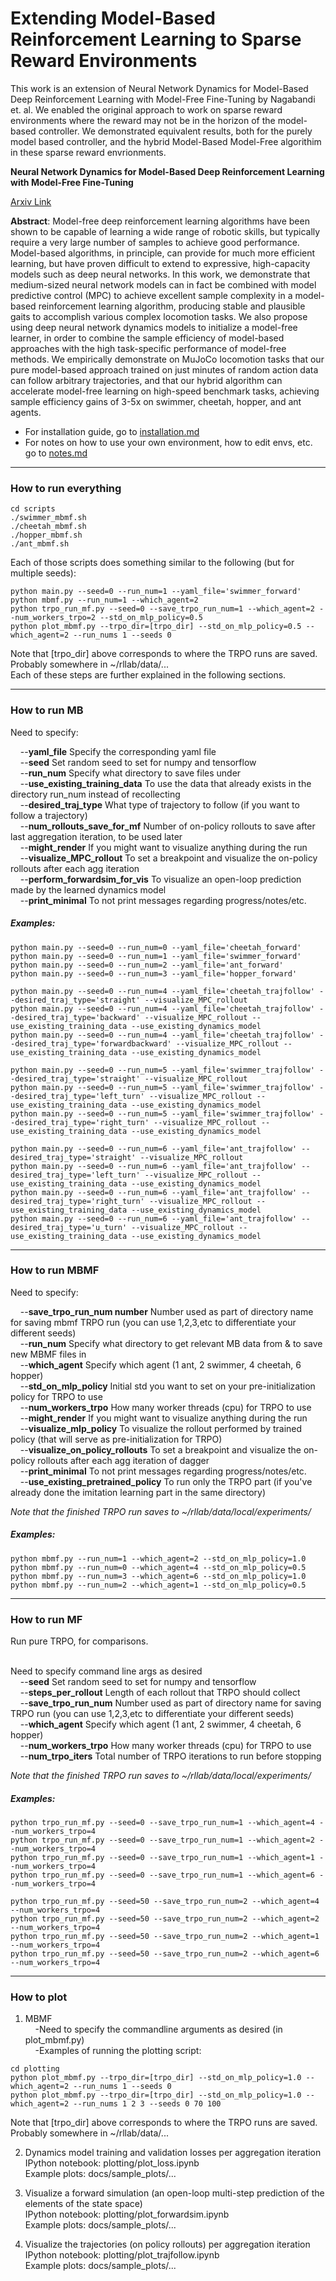 # Extending Model-Based Reinforcement Learning to Sparse Reward Environments

This work is an extension of Neural Network Dynamics for Model-Based Deep Reinforcement Learning with Model-Free Fine-Tuning by Nagabandi et. al. We enabled the original approach to work on sparse reward environments where the reward may not be in the horizon of the model-based controller. We demonstrated equivalent results, both for the purely model based controller, and the hybrid Model-Based Model-Free algorithim in these sparse reward envrionments.

**Neural Network Dynamics for Model-Based Deep Reinforcement Learning with Model-Free Fine-Tuning**

[Arxiv Link](https://arxiv.org/abs/1708.02596)

**Abstract**: Model-free deep reinforcement learning algorithms have been shown to be capable of learning a wide range of robotic skills, but typically require a very large number of samples to achieve good performance. Model-based algorithms, in principle, can provide for much more efficient learning, but have proven difficult to extend to expressive, high-capacity models such as deep neural networks. In this work, we demonstrate that medium-sized neural network models can in fact be combined with model predictive control (MPC) to achieve excellent sample complexity in a model-based reinforcement learning algorithm, producing stable and plausible gaits to accomplish various complex locomotion tasks. We also propose using deep neural network dynamics models to initialize a model-free learner, in order to combine the sample efficiency of model-based approaches with the high task-specific performance of model-free methods. We empirically demonstrate on MuJoCo locomotion tasks that our pure model-based approach trained on just minutes of random action data can follow arbitrary trajectories, and that our hybrid algorithm can accelerate model-free learning on high-speed benchmark tasks, achieving sample efficiency gains of 3-5x on swimmer, cheetah, hopper, and ant agents. 
<!---
Videos can be found [here](https://sites.google.com/view/mbmf)
--> 

- For installation guide, go to [installation.md](https://github.com/nagaban2/learn_dynamics/blob/release/docs/installation.md)
- For notes on how to use your own environment, how to edit envs, etc. go to [notes.md](https://github.com/nagaban2/learn_dynamics/blob/release/docs/notes.md)

---------------------------------------------------------------

### How to run everything

```
cd scripts
./swimmer_mbmf.sh
./cheetah_mbmf.sh
./hopper_mbmf.sh
./ant_mbmf.sh
```

Each of those scripts does something similar to the following (but for multiple seeds):

```
python main.py --seed=0 --run_num=1 --yaml_file='swimmer_forward'
python mbmf.py --run_num=1 --which_agent=2
python trpo_run_mf.py --seed=0 --save_trpo_run_num=1 --which_agent=2 --num_workers_trpo=2 --std_on_mlp_policy=0.5
python plot_mbmf.py --trpo_dir=[trpo_dir] --std_on_mlp_policy=0.5 --which_agent=2 --run_nums 1 --seeds 0
```
Note that [trpo_dir] above corresponds to where the TRPO runs are saved. Probably somewhere in ~/rllab/data/... <br />
Each of these steps are further explained in the following sections.

---------------------------------------------------------------

### How to run MB

Need to specify:<br />

&nbsp;&nbsp;&nbsp;&nbsp;--**yaml_file** Specify the corresponding yaml file <br />
&nbsp;&nbsp;&nbsp;&nbsp;--**seed** Set random seed to set for numpy and tensorflow <br />
&nbsp;&nbsp;&nbsp;&nbsp;--**run_num** Specify what directory to save files under <br />
&nbsp;&nbsp;&nbsp;&nbsp;--**use_existing_training_data** To use the data that already exists in the directory run_num instead of recollecting<br />
&nbsp;&nbsp;&nbsp;&nbsp;--**desired_traj_type** What type of trajectory to follow (if you want to follow a trajectory) <br />
&nbsp;&nbsp;&nbsp;&nbsp;--**num_rollouts_save_for_mf** Number of on-policy rollouts to save after last aggregation iteration, to be used later <br />
&nbsp;&nbsp;&nbsp;&nbsp;--**might_render** If you might want to visualize anything during the run <br />
&nbsp;&nbsp;&nbsp;&nbsp;--**visualize_MPC_rollout** To set a breakpoint and visualize the on-policy rollouts after each agg iteration <br />
&nbsp;&nbsp;&nbsp;&nbsp;--**perform_forwardsim_for_vis** To visualize an open-loop prediction made by the learned dynamics model <br />
&nbsp;&nbsp;&nbsp;&nbsp;--**print_minimal** To not print messages regarding progress/notes/etc. <br />

##### Examples:
```
python main.py --seed=0 --run_num=0 --yaml_file='cheetah_forward'
python main.py --seed=0 --run_num=1 --yaml_file='swimmer_forward'
python main.py --seed=0 --run_num=2 --yaml_file='ant_forward'
python main.py --seed=0 --run_num=3 --yaml_file='hopper_forward'
```
```
python main.py --seed=0 --run_num=4 --yaml_file='cheetah_trajfollow' --desired_traj_type='straight' --visualize_MPC_rollout
python main.py --seed=0 --run_num=4 --yaml_file='cheetah_trajfollow' --desired_traj_type='backward' --visualize_MPC_rollout --use_existing_training_data --use_existing_dynamics_model
python main.py --seed=0 --run_num=4 --yaml_file='cheetah_trajfollow' --desired_traj_type='forwardbackward' --visualize_MPC_rollout --use_existing_training_data --use_existing_dynamics_model
```
```
python main.py --seed=0 --run_num=5 --yaml_file='swimmer_trajfollow' --desired_traj_type='straight' --visualize_MPC_rollout
python main.py --seed=0 --run_num=5 --yaml_file='swimmer_trajfollow' --desired_traj_type='left_turn' --visualize_MPC_rollout --use_existing_training_data --use_existing_dynamics_model
python main.py --seed=0 --run_num=5 --yaml_file='swimmer_trajfollow' --desired_traj_type='right_turn' --visualize_MPC_rollout --use_existing_training_data --use_existing_dynamics_model
```
```
python main.py --seed=0 --run_num=6 --yaml_file='ant_trajfollow' --desired_traj_type='straight' --visualize_MPC_rollout
python main.py --seed=0 --run_num=6 --yaml_file='ant_trajfollow' --desired_traj_type='left_turn' --visualize_MPC_rollout --use_existing_training_data --use_existing_dynamics_model
python main.py --seed=0 --run_num=6 --yaml_file='ant_trajfollow' --desired_traj_type='right_turn' --visualize_MPC_rollout --use_existing_training_data --use_existing_dynamics_model
python main.py --seed=0 --run_num=6 --yaml_file='ant_trajfollow' --desired_traj_type='u_turn' --visualize_MPC_rollout --use_existing_training_data --use_existing_dynamics_model
```
---------------------------------------------------------------

### How to run MBMF

Need to specify:<br />

&nbsp;&nbsp;&nbsp;&nbsp;--**save_trpo_run_num number** Number used as part of directory name for saving mbmf TRPO run (you can use 1,2,3,etc to differentiate your different seeds) <br />
&nbsp;&nbsp;&nbsp;&nbsp;--**run_num** Specify what directory to get relevant MB data from & to save new MBMF files in <br />
&nbsp;&nbsp;&nbsp;&nbsp;--**which_agent** Specify which agent (1 ant, 2 swimmer, 4 cheetah, 6 hopper) <br />
&nbsp;&nbsp;&nbsp;&nbsp;--**std_on_mlp_policy** Initial std you want to set on your pre-initialization policy for TRPO to use <br />
&nbsp;&nbsp;&nbsp;&nbsp;--**num_workers_trpo** How many worker threads (cpu) for TRPO to use <br />
&nbsp;&nbsp;&nbsp;&nbsp;--**might_render** If you might want to visualize anything during the run <br />
&nbsp;&nbsp;&nbsp;&nbsp;--**visualize_mlp_policy** To visualize the rollout performed by trained policy (that will serve as pre-initialization for TRPO) <br />
&nbsp;&nbsp;&nbsp;&nbsp;--**visualize_on_policy_rollouts** To set a breakpoint and visualize the on-policy rollouts after each agg iteration of dagger <br />
&nbsp;&nbsp;&nbsp;&nbsp;--**print_minimal** To not print messages regarding progress/notes/etc. <br />
&nbsp;&nbsp;&nbsp;&nbsp;--**use_existing_pretrained_policy** To run only the TRPO part (if you've already done the imitation learning part in the same directory) <br />

*Note that the finished TRPO run saves to ~/rllab/data/local/experiments/*

##### Examples:
```
python mbmf.py --run_num=1 --which_agent=2 --std_on_mlp_policy=1.0
python mbmf.py --run_num=0 --which_agent=4 --std_on_mlp_policy=0.5
python mbmf.py --run_num=3 --which_agent=6 --std_on_mlp_policy=1.0 
python mbmf.py --run_num=2 --which_agent=1 --std_on_mlp_policy=0.5
```

---------------------------------------------------------------

### How to run MF

Run pure TRPO, for comparisons.<br /><br />

Need to specify command line args as desired<br />
&nbsp;&nbsp;&nbsp;&nbsp;--**seed** Set random seed to set for numpy and tensorflow <br />
&nbsp;&nbsp;&nbsp;&nbsp;--**steps_per_rollout** Length of each rollout that TRPO should collect <br />
&nbsp;&nbsp;&nbsp;&nbsp;--**save_trpo_run_num** Number used as part of directory name for saving TRPO run (you can use 1,2,3,etc to differentiate your different seeds) <br />
&nbsp;&nbsp;&nbsp;&nbsp;--**which_agent** Specify which agent (1 ant, 2 swimmer, 4 cheetah, 6 hopper) <br />
&nbsp;&nbsp;&nbsp;&nbsp;--**num_workers_trpo** How many worker threads (cpu) for TRPO to use <br />
&nbsp;&nbsp;&nbsp;&nbsp;--**num_trpo_iters** Total number of TRPO iterations to run before stopping <br />

*Note that the finished TRPO run saves to ~/rllab/data/local/experiments/*


##### Examples:
```
python trpo_run_mf.py --seed=0 --save_trpo_run_num=1 --which_agent=4 --num_workers_trpo=4
python trpo_run_mf.py --seed=0 --save_trpo_run_num=1 --which_agent=2 --num_workers_trpo=4
python trpo_run_mf.py --seed=0 --save_trpo_run_num=1 --which_agent=1 --num_workers_trpo=4
python trpo_run_mf.py --seed=0 --save_trpo_run_num=1 --which_agent=6 --num_workers_trpo=4

python trpo_run_mf.py --seed=50 --save_trpo_run_num=2 --which_agent=4 --num_workers_trpo=4
python trpo_run_mf.py --seed=50 --save_trpo_run_num=2 --which_agent=2 --num_workers_trpo=4
python trpo_run_mf.py --seed=50 --save_trpo_run_num=2 --which_agent=1 --num_workers_trpo=4
python trpo_run_mf.py --seed=50 --save_trpo_run_num=2 --which_agent=6 --num_workers_trpo=4
```
---------------------------------------------------------------

### How to plot

1) MBMF <br />
&nbsp;&nbsp;&nbsp;&nbsp;-Need to specify the commandline arguments as desired (in plot_mbmf.py) <br />
&nbsp;&nbsp;&nbsp;&nbsp;-Examples of running the plotting script: <br />
```
cd plotting
python plot_mbmf.py --trpo_dir=[trpo_dir] --std_on_mlp_policy=1.0 --which_agent=2 --run_nums 1 --seeds 0
python plot_mbmf.py --trpo_dir=[trpo_dir] --std_on_mlp_policy=1.0 --which_agent=2 --run_nums 1 2 3 --seeds 0 70 100
```
Note that [trpo_dir] above corresponds to where the TRPO runs are saved. Probably somewhere in ~/rllab/data/...

2) Dynamics model training and validation losses per aggregation iteration <br />
IPython notebook: plotting/plot_loss.ipynb <br />
Example plots: docs/sample_plots/... <br />

3) Visualize a forward simulation (an open-loop multi-step prediction of the elements of the state space) <br />
IPython notebook: plotting/plot_forwardsim.ipynb <br />
Example plots: docs/sample_plots/... <br />

4) Visualize the trajectories (on policy rollouts) per aggregation iteration <br />
IPython notebook: plotting/plot_trajfollow.ipynb <br />
Example plots: docs/sample_plots/... <br />

